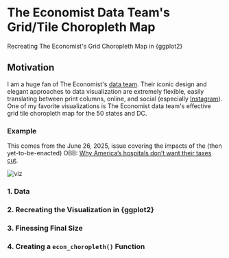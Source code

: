 # The Economist Data Team's Grid/Tile Choropleth Map
Recreating The Economist's Grid Choropleth Map in {ggplot2}

## Motivation 

I am a huge fan of The Economist's [data team](https://www.economist.com/topics/graphic-detail). Their iconic design and elegant approaches to data visualization are extremely flexible, easily translating between print columns, online, and social (especially [Instagram](https://www.instagram.com/theeconomist/)). One of my favorite visualizations is The Economist data team's effective  grid tile choropleth map for the 50 states and DC. 


### Example 

This comes from the June 26, 2025, issue covering the impacts of the (then yet-to-be-enacted) OBB: [Why America’s hospitals don’t want their taxes cut](https://www.economist.com/united-states/2025/06/26/why-americas-hospitals-dont-want-their-taxes-cut). 

![viz]()

### 1. Data

### 2. Recreating the Visualization in {ggplot2}

### 3. Finessing Final Size

### 4. Creating a `econ_choropleth()` Function


